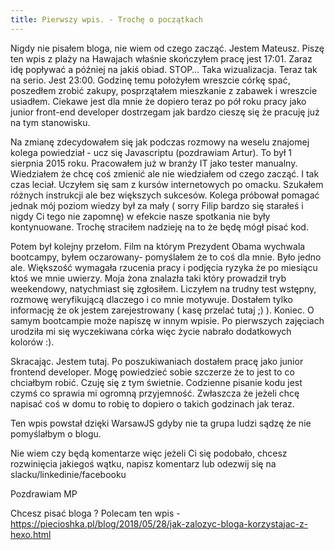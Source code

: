 ```yaml
---
title: Pierwszy wpis. - Trochę o początkach
---
```

Nigdy nie pisałem bloga, nie wiem od czego zacząć. Jestem Mateusz. Piszę ten wpis z plaży na Hawajach właśnie skończyłem pracę jest 17:01. Zaraz idę popływać a później na jakiś obiad. STOP… Taka wizualizacja. Teraz tak na serio. Jest 23:00. Godzinę temu położyłem wreszcie córkę spać, poszedłem zrobić zakupy, posprzątałem mieszkanie z zabawek i wreszcie usiadłem. Ciekawe jest dla mnie że dopiero teraz po pół roku pracy jako junior front-end developer dostrzegam jak bardzo cieszę się że pracuję już na tym stanowisku.

Na zmianę zdecydowałem się jak podczas rozmowy na weselu znajomej kolega powiedział - ucz się Javascriptu (pozdrawiam Artur). To był 1 sierpnia 2015 roku. Pracowałem już w branży IT jako tester manualny. Wiedziałem że chcę coś zmienić ale nie wiedziałem od czego zacząć. I tak czas leciał. Uczyłem się sam z kursów internetowych po omacku. Szukałem różnych instrukcji ale bez większych sukcesów. Kolega próbował pomagać jednak mój poziom wiedzy był za mały ( sorry Filip bardzo się starałeś i nigdy Ci tego nie zapomnę) w efekcie nasze spotkania nie były kontynuowane. Trochę straciłem nadzieję na to że będę mógł pisać kod.

Potem był kolejny przełom. Film na którym Prezydent Obama wychwala bootcampy, byłem oczarowany- pomyślałem że to coś dla mnie. Było jedno ale. Większość wymagała rzucenia pracy i podjęcia ryzyka że po miesiącu ktoś we mnie uwierzy. Moja żona znalazła taki który prowadził tryb weekendowy, natychmiast się zgłosiłem. Liczyłem na trudny test wstępny, rozmowę weryfikującą dlaczego i co mnie motywuje. Dostałem tylko informację że ok jestem zarejestrowany ( kasę przelać tutaj ;) ). Koniec. O samym bootcampie może napiszę w innym wpisie. Po pierwszych zajęciach urodziła mi się wyczekiwana córka więc życie nabrało dodatkowych kolorów :).

Skracając. Jestem tutaj. Po poszukiwaniach dostałem pracę jako junior frontend developer. Mogę powiedzieć sobie szczerze że to jest to co chciałbym robić. Czuję się z tym świetnie. Codzienne pisanie kodu jest czymś co sprawia mi ogromną przyjemność. Zwłaszcza że jeżeli chcę napisać coś w domu to robię to dopiero o takich godzinach jak teraz.

Ten wpis powstał dzięki WarsawJS gdyby nie ta grupa ludzi sądzę że nie pomyślałbym o blogu.

Nie wiem czy będą komentarze więc jeżeli Ci się podobało, chcesz rozwinięcia jakiegoś wątku, napisz komentarz lub odezwij się na slacku/linkedinie/facebooku

Pozdrawiam
MP

Chcesz pisać bloga ? Polecam ten wpis - https://piecioshka.pl/blog/2018/05/28/jak-zalozyc-bloga-korzystajac-z-hexo.html
